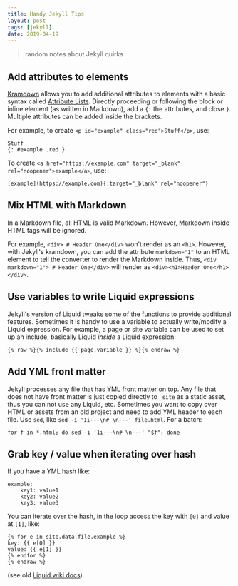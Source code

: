 ```yaml
---
title: Handy Jekyll Tips
layout: post
tags: [jekyll]
date: 2019-04-19
---
```


> random notes about Jekyll quirks

## Add attributes to elements

[Kramdown](https://kramdown.gettalong.org/) allows you to add additional attributes to elements with a basic syntax called [Attribute Lists](https://kramdown.gettalong.org/syntax.html#attribute-list-definitions).
Directly proceeding or following the block or inline element (as written in Markdown), add a `{:` the attributes, and close `}`.
Multiple attributes can be added inside the brackets.

For example, to create `<p id="example" class="red">Stuff</p>`, use:

```
Stuff
{: #example .red }
```

To create `<a href="https://example.com" target="_blank" rel="noopener">example</a>`, use:

```
[example](https://example.com){:target="_blank" rel="noopener"}
```

## Mix HTML with Markdown

In a Markdown file, all HTML is valid Markdown.
However, Markdown inside HTML tags will be ignored.

For example, `<div> # Header One</div>` won't render as an `<h1>`.
However, with Jekyll's kramdown, you can add the attribute `markdown="1"` to an HTML element to tell the converter to render the Markdown inside.
Thus, `<div markdown="1"> # Header One</div>` will render as `<div><h1>Header One</h1></div>`.

## Use variables to write Liquid expressions

Jekyll's version of Liquid tweaks some of the functions to provide additional features.
Sometimes it is handy to use a variable to actually write/modify a Liquid expression. 
For example, a page or site variable can be used to set up an include, basically Liquid *inside* a Liquid expression:

`{% raw %}{% include {{ page.variable }} %}{% endraw %}`

## Add YML front matter

Jekyll processes any file that has YML front matter on top. 
Any file that does not have front matter is just copied directly to `_site` as a static asset, thus you can not use any Liquid, etc.
Sometimes you want to copy over HTML or assets from an old project and need to add YML header to each file. 
Use `sed`, like `sed -i '1i---\n# \n---' file.html`. 
For a batch:

`for f in *.html; do sed -i '1i---\n# \n---' "$f"; done`

## Grab key / value when iterating over hash

If you have a YML hash like:

```
example: 
    key1: value1
    key2: value2
    key3: value3
```

You can iterate over the hash, in the loop access the key with `[0]` and value at `[1]`, like:

```{% raw %}
{% for e in site.data.file.example %}
key: {{ e[0] }}
value: {{ e[1] }}
{% endfor %}
{% endraw %}
```

(see old [Liquid wiki docs](https://github.com/Shopify/liquid/wiki/Liquid-for-Designers#allowed-collection-types))
